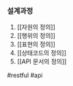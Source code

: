### 설계과정

1. [[자원의 정의]]
2. [[행위의 정의]]
3. [[표현의 정의]]
4. [[상태코드의 정의]]
5. [[API 문서의 정의]]

#restful #api